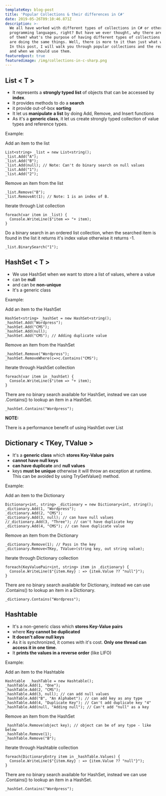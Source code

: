 ```yaml
---
templateKey: blog-post
title: 'Popular Collections & their differences in C#'
date: 2019-05-26T09:10:46.871Z
description: >-
  We all have worked with different types of collections in C# or other
  programming languages, right? But have we ever thought, why there are so many
  of them? what's the purpose of having different types of collections when they
  are doing the same things. Well, there is more to it than just what we know.
  In this post, I will walk you through popular collections and the reason why
  and when we should use them.
featuredpost: true
featuredimage: /img/collections-in-c-sharp.png
---
```

## List < T >

* It represents a **strongly typed list** of objects that can be accessed by **index**.
* It provides methods to do a **search** 
* it provide out-of-box **sorting** 
* It let us **manipulate** **a list** by doing Add, Remove, and Insert functions
* As it's a **generic class**, it let us create strongly typed collection of value types and reference types.

Example:

Add an item to the list

```
List<string> _list = new List<string();
_list.Add("A");
_list.Add("B");
_list.Add(null); // Note: Can't do binary search on null values
_list.Add("1");
_list.Add("2");
```

Remove an item from the list

```
_list.Remove("B");
_list.RemoveAt(1); // Note: 1 is an index of B.
```

Iterate through List collection

```
foreach(var item in _list) {
  Console.WriteLine($"item => "+ item);
}
```

Do a binary search in an ordered list collection, when the searched item is found in the list it returns it's index value otherwise it returns -1. 

```
_list.BinarySearch("1");
```

## HashSet < T >

* We use HashSet<T> when we want to store a list of values, where a value 
* can be **null**
* and can be **non-unique**
* It's a generic class

Example:

Add an item to the HashSet

```
HashSet<string> _hashSet = new HashSet<string();
_hashSet.Add("Wordpress");
_hashSet.Add("CMS");
_hashSet.Add(null);
_hashSet.Add("CMS"); // Adding duplicate value
```

Remove an item from the HashSet

```
_hashSet.Remove("Wordpress");
_hashSet.RemoveWhere(c=>c.Contains("CMS");
```

Iterate through HashSet collection

```
foreach(var item in _hashSet) {
  Console.WriteLine($"item => "+ item);
}
```

There are no binary search available for HashSet, instead we can use .Contains() to lookup an item in a HashSet. 

```
_hashSet.Contains("Wordpress");
```

**NOTE:**

There is a performance benefit of using HashSet<T> over List<T>

## Dictionary < TKey, TValue >

* It's a **generic class** which **stores Key-Value pairs** 
* **cannot have null keys**
* **can have duplicate**  and **null values**
* keys **must be unique** otherwise it will throw an exception at runtime. This can be avoided by using TryGetValue() method.

Example:

Add an item to the Dictionary

```
Dictionary<int, string> _dictionary = new Dictionary<int, string();
_dictionary.Add(1, "Wordpress");
_dictionary.Add(2, "CMS");
_dictionary.Add(3, null); // can have null values
//_dictionary.Add(3, "Three"); // can't have duplicate key
_dictionary.Add(4, "CMS"); // can have duplicate value
```

Remove an item from the Dictionary

```
_dictionary.Remove(1); // Pass in the key
_dictionary.Remove<TKey, TValue>(string key, out string value);
```

Iterate through Dictionary collection

```
foreach(KeyValuePair<int, string> item in _dictionary) {
  Console.WriteLine($"{item.Key} : => {item.Value ?? "null"}");
}
```

There are no binary search available for Dictionary, instead we can use .Contains() to lookup an item in a Dictionary. 

```
_dictionary.Contains("Wordpress");
```

## Hashtable

* It's a non-generic class which **stores Key-Value pairs** 
* where **Key cannot be duplicated**
* **It doesn't allow null keys**
* As it is synchronized, it comes with it's cost. **Only one thread can access it in one time**.
* It **prints the values in a reverse order** (like LIFO)

Example:

Add an item to the Hashtable

```
Hashtable  _hashTable = new Hashtable();
_hashTable.Add(1, "One");
_hashTable.Add(2, "CMS");
_hashTable.Add(3, null); // can add null values
_hashTable.Add("B", "An Alphabet"); // can add key as any type
_hashTable.Add(4, "Duplicate Key"); // Can't add duplicate key "4"
_hashTable.Add(null, "Adding null"); // Can't add "null" as a key
```

Remove an item from the HashSet

```
_hashTable.Remove(object key); // object can be of any type - like below
_hashTable.Remove(1);  
_hashTable.Remove("B"); 
```

Iterate through Hashtable collection

```
foreach(DictionaryEntry item in _hashTable.Values) {
  Console.WriteLine($"{item.Key} : => {item.Value ?? "null"}");
}
```

There are no binary search available for HashSet, instead we can use .Contains() to lookup an item in a HashSet. 

```
_hashSet.Contains("Wordpress");
```
